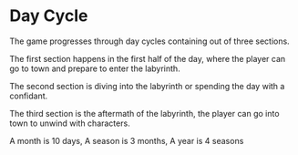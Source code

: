 # Day Cycle

The game progresses through day cycles containing out of three sections.

The first section happens in the first half of the day, where the player can go to town and prepare to enter the labyrinth.

The second section is diving into the labyrinth or spending the day with a confidant.

The third section is the aftermath of the labyrinth, the player can go into town to unwind with characters.

A month is 10 days,
A season is 3 months,
A year is 4 seasons